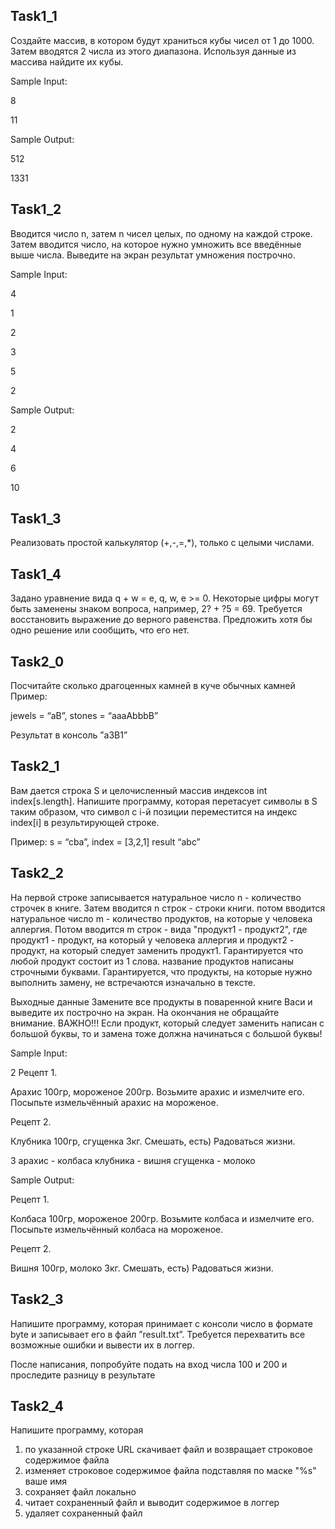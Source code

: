 ## Task1_1 ##

Создайте массив, в котором будут храниться кубы чисел от 1 до 1000. Затем 
вводятся 2 числа из этого диапазона. Используя данные из массива найдите их 
кубы.

Sample Input:

8

11

Sample Output:

512

1331

## Task1_2 ##

Вводится число n, затем n чисел целых, по одному на каждой строке. Затем 
вводится число, на которое нужно умножить все введённые выше числа. 
Выведите на экран результат умножения построчно.

Sample Input:

4

1

2

3

5

2

Sample Output:

2

4

6

10

## Task1_3 ##

Реализовать простой калькулятор (+,-,=,*), только с целыми числами.

## Task1_4 ##

Задано уравнение вида q + w = e, q, w, e >= 0. Некоторые цифры могут быть заменены знаком вопроса, например, 2? + ?5 = 69. Требуется восстановить выражение до верного равенства. Предложить хотя бы одно решение или сообщить, что его нет.

## Task2_0 ##

Посчитайте сколько драгоценных камней в куче обычных камней
Пример:

jewels = “aB”, stones = “aaaAbbbB”

Результат в консоль ”a3B1”

## Task2_1 ##
Вам дается строка S и целочисленный массив индексов int index[s.length].
Напишите программу, которая перетасует символы в S таким образом, что символ c i-й позиции переместится на индекс index[i] в результирующей строке.

Пример: s = “cba”, index = [3,2,1] result “abc”

## Task2_2 ##
На первой строке записывается натуральное число n - количество строчек в книге. Затем вводится n строк - строки книги. потом вводится натуральное число m - количество продуктов, на которые у человека аллергия. Потом вводится m строк - вида "продукт1 - продукт2", где продукт1 - продукт, на который у человека аллергия и продукт2 - продукт, на который следует заменить продукт1. Гарантируется что любой продукт состоит из 1 слова. название продуктов написаны строчными буквами. Гарантируется, что продукты, на которые нужно выполнить замену, не встречаются изначально в тексте.

Выходные данные
Замените все продукты в поваренной книге Васи и выведите их построчно на экран. На окончания не обращайте внимание. ВАЖНО!!! Если продукт, который следует заменить написан с большой буквы, то и замена тоже должна начинаться с большой буквы!

Sample Input:

2
Рецепт 1. 

Арахис 100гр, мороженое 200гр. Возьмите арахис и измелчите его. Посыпьте измельчённый арахис на мороженое.

Рецепт 2. 

Клубника 100гр, сгущенка 3кг. Смешать, есть) Радоваться жизни.

3
арахис - колбаса
клубника - вишня
сгущенка - молоко

Sample Output:

Рецепт 1. 

Колбаса 100гр, мороженое 200гр. Возьмите колбаса и измелчите его. Посыпьте измельчённый колбаса на мороженое.

Рецепт 2. 

Вишня 100гр, молоко 3кг. Смешать, есть) Радоваться жизни.

## Task2_3 ##

Напишите программу, которая принимает с консоли число в формате byte и записывает его в файл ”result.txt”.
Требуется перехватить все возможные ошибки и вывести их в логгер.

После написания, попробуйте подать на вход числа 100 и 200 и проследите разницу в результате

## Task2_4 ##

Напишите программу, которая
1) по указанной строке URL скачивает файл и возвращает строковое содержимое файла
2) изменяет строковое содержимое файла подставляя по маске "%s" ваше имя
3) сохраняет файл локально
4) читает сохраненный файл и выводит содержимое в логгер
5) удаляет сохраненный файл